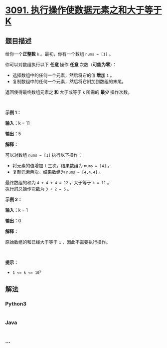 # [3091. 执行操作使数据元素之和大于等于 K](https://leetcode.cn/problems/apply-operations-to-make-sum-of-array-greater-than-or-equal-to-k)

## 题目描述

<!-- 这里写题目描述 -->

<p>给你一个<strong>正整数</strong> <code>k</code> 。最初，你有一个数组 <code>nums = [1]</code> 。</p>

<p>你可以对数组执行以下 <strong>任意 </strong>操作 <strong>任意 </strong>次数（<strong>可能为零</strong>）：</p>

<ul>
	<li>选择数组中的任何一个元素，然后将它的值<strong> 增加</strong> <code>1</code> 。</li>
	<li>复制数组中的任何一个元素，然后将它附加到数组的末尾。</li>
</ul>

<p>返回使得最终数组元素之<strong> 和 </strong>大于或等于 <code>k</code> 所需的 <strong>最少 </strong>操作次数。</p>

<p>&nbsp;</p>

<p><strong class="example">示例 1：</strong></p>

<div class="example-block">
<p><strong>输入：</strong><span class="example-io">k = 11</span></p>

<p><strong>输出：</strong><span class="example-io">5</span></p>

<p><strong>解释：</strong></p>

<p>可以对数组 <code>nums = [1]</code> 执行以下操作：</p>

<ul>
	<li>将元素的值增加 <code>1</code> 三次。结果数组为 <code>nums = [4]</code> 。</li>
	<li>复制元素两次。结果数组为 <code>nums = [4,4,4]</code> 。</li>
</ul>

<p>最终数组的和为 <code>4 + 4 + 4 = 12</code> ，大于等于 <code>k = 11</code> 。<br />
执行的总操作次数为 <code>3 + 2 = 5</code> 。</p>
</div>

<p><strong class="example">示例 2：</strong></p>

<div class="example-block">
<p><strong>输入：</strong><span class="example-io">k = 1</span></p>

<p><strong>输出：</strong><span class="example-io">0</span></p>

<p><strong>解释：</strong></p>

<p>原始数组的和已经大于等于 <code>1</code> ，因此不需要执行操作。</p>
</div>

<p>&nbsp;</p>

<p><strong>提示：</strong></p>

<ul>
	<li><code>1 &lt;= k &lt;= 10<sup>5</sup></code></li>
</ul>


## 解法

<!-- 这里可写通用的实现逻辑 -->

<!-- tabs:start -->

### **Python3**

<!-- 这里可写当前语言的特殊实现逻辑 -->

```python

```

### **Java**

<!-- 这里可写当前语言的特殊实现逻辑 -->

```java

```

### **...**

```

```

<!-- tabs:end -->

